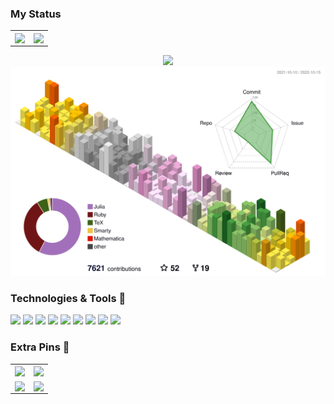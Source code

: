 ### My Status

<table style="border-collapse: collapse; border: none;">
    <tr>
        <td>
            <a href="https://github.com/anuraghazra/github-readme-stats">
                <img align="center"
                    src="https://github-readme-stats.vercel.app/api?username=singularitti&show_icons=true&theme=gruvbox" />
            </a>
        </td>
        <td>
            <a href="https://github.com/anuraghazra/github-readme-stats">
                <img align="center"
                    src="https://github-readme-stats.vercel.app/api/top-langs/?username=singularitti&langs_count=8&layout=compact" />
            </a>
        </td>
    </tr>
</table>

<div align='center'>
    <img src="dist/github-snake-dark.svg#gh-dark-mode-only"/>
</div>

<div align='center'>
    <img src="./profile-3d-contrib/profile-season-animate.svg"/>
</div>

### Technologies & Tools :wrench:

![](https://img.shields.io/badge/OS-macOS-informational?style=flat&logo=Apple&logoColor=white&color=2bbc8a)
![](https://img.shields.io/badge/Shell-Zsh-informational?style=flat&logo=gnu-zsh&logoColor=white&color=2bbc8a)
![](https://img.shields.io/badge/Code-Git-informational?style=flat&logo=Git&logoColor=white&color=2bbc8a)
![](https://img.shields.io/badge/Code-Python-informational?style=flat&logo=python&logoColor=white&color=2bbc8a)
![](https://img.shields.io/badge/Code-Julia-informational?style=flat&logo=julia&logoColor=white&color=2bbc8a)
![](https://img.shields.io/badge/Code-JavaScript-informational?style=flat&logo=javascript&logoColor=white&color=2bbc8a)
![](https://img.shields.io/badge/Code-HTML5-informational?style=flat&logo=html5&logoColor=white&color=2bbc8a)
![](https://img.shields.io/badge/Code-LaTeX-informational?style=flat&logo=latex&logoColor=white&color=2bbc8a)
![](https://img.shields.io/badge/Editor-VSCode-informational?style=flat&logo=Visual%20Studio%20Code&logoColor=white&color=2bbc8a)

### Extra Pins :pushpin:

<table style="border-collapse: collapse; border: none;">
    <tr>
        <td>
            <a href="https://github.com/singularitti/Spglib.jl">
                <img align="center"
                    src="https://github-readme-stats.vercel.app/api/pin/?username=singularitti&repo=Spglib.jl" />
            </a>
        </td>
        <td>
            <a href="https://github.com/MineralsCloud/qe-demystify">
                <img align="center"
                    src="https://github-readme-stats.vercel.app/api/pin/?username=MineralsCloud&repo=qe-demystify" />
            </a>
        </td>
    </tr>
    <tr>
        <td>
            <a href="https://github.com/MineralsCloud/SimpleWorkflows.jl">
                <img align="center"
                    src="https://github-readme-stats.vercel.app/api/pin/?username=MineralsCloud&repo=SimpleWorkflows.jl" />
            </a>
        </td>
        <td>
            <a href="https://github.com/MineralsCloud/CrystallographyBase.jl">
                <img align="center"
                    src="https://github-readme-stats.vercel.app/api/pin/?username=MineralsCloud&repo=CrystallographyBase.jl&show_owner=false" />
            </a>
        </td>
    </tr>
</table>
